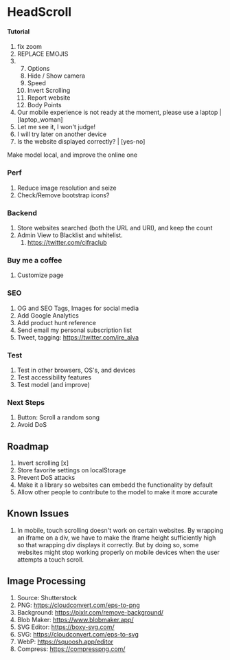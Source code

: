 # HeadScroll

#### Tutorial

1. fix zoom
2. REPLACE EMOJIS
3. 7.  Options
   1.  Hide / Show camera
   2.  Speed
   3.  Invert Scrolling
   4.  Report website
   5.  Body Points
4.  Our mobile experience is not ready at the moment, please use a laptop | [laptop_woman] 
   6. Let me see it, I won't judge!
   7.  I will try later on another device
5.  Is the website displayed correctly? | [yes-no]

Make model local, and improve the online one

### Perf

1. Reduce image resolution and seize
2. Check/Remove bootstrap icons?

### Backend

1. Store websites searched (both the URL and URI), and keep the count
2. Admin View to Blacklist and whitelist.
   1. https://twitter.com/cifraclub

### Buy me a coffee

1. Customize page

### SEO

1. OG and SEO Tags, Images for social media
2. Add Google Analytics
4. Add product hunt reference
5. Send email my personal subscription list
6. Tweet, tagging: https://twitter.com/ire_alva

### Test

1. Test in other browsers, OS's, and devices
2. Test accessibility features
3. Test model (and improve)

### Next Steps

1. Button: Scroll a random song
2. Avoid DoS 

## Roadmap

1. Invert scrolling [x]
1. Store favorite settings on localStorage
2. Prevent DoS attacks
3. Make it a library so websites can embedd the functionality by default
4. Allow other people to contribute to the model to make it more accurate

## Known Issues

1. In mobile, touch scrolling doesn't work on certain websites. By wrapping an iframe on a div, we have to make the iframe height sufficiently high so that wrapping div displays it correctly. But by doing so, some websites might stop working properly on mobile devices when the user attempts a touch scroll.

## Image Processing

1. Source: Shutterstock
2. PNG: https://cloudconvert.com/eps-to-png
3. Background: https://pixlr.com/remove-background/
4. Blob Maker: https://www.blobmaker.app/
5. SVG Editor: https://boxy-svg.com/
6. SVG: https://cloudconvert.com/eps-to-svg
7. WebP: https://squoosh.app/editor
8. Compress: https://compresspng.com/